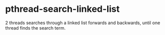 # pthread-search-linked-list
2 threads searches through a linked list forwards and backwards, until one thread finds the search term.
